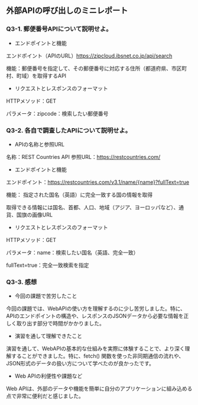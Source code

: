 ## 外部APIの呼び出しのミニレポート
### Q3-1. 郵便番号APIについて説明せよ。
* エンドポイントと機能

エンドポイント（APIのURL）https://zipcloud.ibsnet.co.jp/api/search

機能：郵便番号を指定して、その郵便番号に対応する住所（都道府県、市区町村、町域）を取得するAPI
* リクエストとレスポンスのフォーマット

HTTPメソッド：GET

パラメータ：zipcode：検索したい郵便番号
### Q3-2. 各自で調査したAPIについて説明せよ。
* APIの名称と参照URL

名称：REST Countries API
参照URL：https://restcountries.com/
* エンドポイントと機能

エンドポイント：https://restcountries.com/v3.1/name/{name}?fullText=true

機能： 指定された国名（英語）に完全一致する国の情報を取得

取得できる情報には国名、首都、人口、地域（アジア、ヨーロッパなど）、通貨、国旗の画像URL
* リクエストとレスポンスのフォーマット

HTTPメソッド：GET

パラメータ：name：検索したい国名（英語、完全一致）

fullText=true：完全一致検索を指定
### Q3-3. 感想
* 今回の課題で苦労したこと

今回の課題では、WebAPIの使い方を理解するのに少し苦労しました。特に、APIのエンドポイントの構造や、レスポンスのJSONデータから必要な情報を正しく取り出す部分で時間がかかりました。
* 演習を通して理解できたこと

演習を通して、WebAPIの基本的な仕組みを実際に体験することで、より深く理解することができました。特に、fetch() 関数を使った非同期通信の流れや、JSON形式のデータの扱い方について学べたのが良かったです。
* Web APIの利便性や課題など

Web APIは、外部のデータや機能を簡単に自分のアプリケーションに組み込める点で非常に便利だと感じました。
